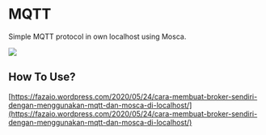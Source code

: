 # MQTT

Simple MQTT protocol in own localhost using Mosca.

<img src="https://fazaio.files.wordpress.com/2020/05/broker-1.jpg" />

## How To Use?
[https://fazaio.wordpress.com/2020/05/24/cara-membuat-broker-sendiri-dengan-menggunakan-mqtt-dan-mosca-di-localhost/](https://fazaio.wordpress.com/2020/05/24/cara-membuat-broker-sendiri-dengan-menggunakan-mqtt-dan-mosca-di-localhost/)
